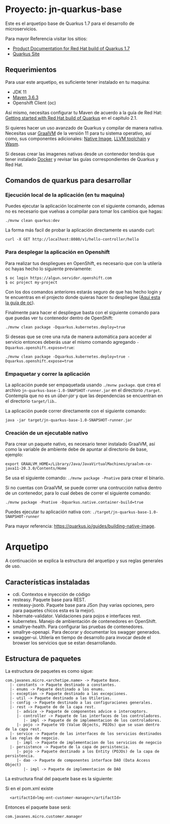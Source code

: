# Proyecto: jn-quarkus-base

Este es el arquetipo base de Quarkus 1.7 para el desarrollo de microservicios.

Para mayor Referencia visitar los sitios: 

* [Product Documentation for Red Hat build of Quarkus 1.7](https://access.redhat.com/documentation/en-us/red_hat_build_of_quarkus/1.7/)
* [Quarkus Site](https://quarkus.io/)


## Requerimientos

Para usar este arquetipo, es suficiente tener instalado en tu maquina:

* JDK 11
* [Maven 3.6.3](https://maven.apache.org/index.html)
* Openshift Client (oc)

Así mismo, necesitas configurar tu Maven de acuerdo a la guía de Red Hat: [Getting started with Red Hat build of Quarkus](https://access.redhat.com/documentation/en-us/red_hat_build_of_quarkus/1.7/html/getting_started_with_red_hat_build_of_quarkus/index) en el capitulo 2.1.

Si quieres hacer un uso avanzado de Quarkus y compilar de manera nativa. Necesitas usar [GraalVM](https://www.graalvm.org) de la versión 11 para tu sistema operativo, así como, sus componentes adicionales: [Native Image](https://www.graalvm.org/reference-manual/native-image/), [LLVM toolchain](https://www.graalvm.org/reference-manual/llvm/Compiling/#llvm-toolchain-for-compiling-cc) y [Wasm](https://www.graalvm.org/reference-manual/wasm/).

Si deseas crear las imagenes nativas desde un contenedor tendrás que tener instalado [Docker](https://www.docker.com) y revisar las guías correspondientes de Quarkus y Red Hat.


## Comandos de quarkus para desarrollar

### Ejecución local de la aplicación (en tu maquina)

Puedes ejecutar la aplicación localmente con el siguiente comando, ademas no es necesario que vuelvas a compilar para tomar los cambios que hagas:
```
./mvnw clean quarkus:dev
```

La forma más facil de probar la aplicación directamente es usando curl:
```
curl -X GET http://localhost:8080/v1/hello-controller/hello
```

### Para desplegar la aplicación en Openshift

Para realizar tus despliegues en OpenShift, es necesario que con la utilería oc hayas hecho lo siguiente previamente:

```
$ oc login https://algun.servidor.openshift.com
$ oc project my-project
```
Con los dos comandos anteriores estarás seguro de que has hecho login y te encuentras en el projecto donde quieras hacer tu despliegue ([Aqui esta la guía de oc](https://docs.openshift.com/container-platform/3.11/cli_reference/get_started_cli.html)).

Finalmente para hacer el despliegue basta con el siguiente comando para que puedas ver tu contenedor dentro de OpenShift:
```
./mvnw clean package -Dquarkus.kubernetes.deploy=true
```
Si deseas que se cree una ruta de manera automática para acceder al servicio entonces deberás usar el mismo comando agregando `-Dquarkus.openshift.expose=true`:
```
./mvnw clean package -Dquarkus.kubernetes.deploy=true -Dquarkus.openshift.expose=true
```

### Empaquetar y correr la aplicación

La aplicación puede ser empaquetada usando `./mvnw package`. que crea el archivo `jn-quarkus-base-1.0-SNAPSHOT-runner.jar` en el directorio `/target`.
Contempla que no es un _über-jar_ y que las dependencias se encuentran en el directorio `target/lib`..

La aplicación puede correr directamente con el siguiente comando: 
```
java -jar target/jn-quarkus-base-1.0-SNAPSHOT-runner.jar
```


### Creación de un ejecutable nativo

Para crear un paquete nativo, es necesario tener instalado GraalVM, así como la variable de ambiente debe de apuntar al directorio de base, ejemplo:
```
export GRAALVM_HOME=/Library/Java/JavaVirtualMachines/graalvm-ce-java11-20.3.0/Contents/Home
```

Se usa el siguiente comando: `./mvnw package -Pnative` para crear el binario.

Si no cuentas con GraalVM, se puede correr una contrucción nativa dentro de un contenedor, para lo cual debes de correr el siguiente comando:

```
./mvnw package -Pnative -Dquarkus.native.container-build=true
```

Puedes ejecutar tu aplicación nativa con: `./target/jn-quarkus-base-1.0-SNAPSHOT-runner`

Para mayor referencia: https://quarkus.io/guides/building-native-image.

# Arquetipo

A continuación se explica la estructura del arquetipo y sus reglas generales de uso.

## Características instaladas

* cdi. Contextos e inyección de código
* resteasy. Paquete base para REST.
* resteasy-jsonb. Paquete base para JSon (hay varias opciones, pero para paquetes chicos esta es la mejor).
* hibernate-validator. Validaciones para pojos e interfaces rest.
* kubernetes. Manejo de ambientación de contenedores en OpenShift.
* smallrye-health. Para configurar las pruebas de contenedores.
* smallrye-openapi. Para decorar y documentar los swagger generados.
* swagger-ui. Utilería en tiempo de desarrollo para invocar desde el browser los servicios que se estan desarrollando.


## Estructura de paquetes

La estructura de paquetes es como sigue:
```
com.javanes.micro.<archetipe.name> -> Paquete Base.
  |- constants -> Paquete destinado a constantes.
  |- enums -> Paquete destinado a los enums.
  |- exception -> Paquete destinado a las excepciones.
  |- util -> Paquete destinado a las Utilerias.
  |- config -> Paquete destinado a las configuraciones generales.
  |- rest -> Paquete de de la capa rest.
     |- advice -> Paquete de componentes advice o interceptors.
     |- controller -> Paquete de las interfaces de los controladores.
        |- impl -> Paquete de de implementacion de los controladores.
     |- pojo -> Paquete VO (Value Objects, POJOs) que se usan dentro de la capa rest.
  |- service -> Paquete de las interfaces de los servicios destinados a las reglas de negocio.
     |- impl -> Paquete de implementacion de los servicios de negocio
  |- persistence -> Paquete de la capa de persistencia.
     |- pojo -> Paquete destinado a los Entity (POJOs) de la capa de persistencia.
     |- dao -> Paquete de componentes interface DAO (Data Access Object)
        |- impl -> Paquete de implementacion de DAO
```

La estructura final del paquete base es la siguiente:

Si en el pom.xml existe 
```
  <artifactId>lmg-ent-customer-manager</artifactId>
```

Entonces el paquete base será:
```
com.javanes.micro.customer.manager
```